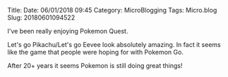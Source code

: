 Title: 
Date: 06/01/2018 09:45
Category: MicroBlogging
Tags: Micro.blog
Slug: 20180601094522

I've been really enjoying Pokemon Quest. 

Let's go Pikachu/Let's go Eevee look absolutely amazing. In fact it seems like the game that people were hoping for with Pokemon Go. 

After 20+ years it seems Pokemon is still doing great things!